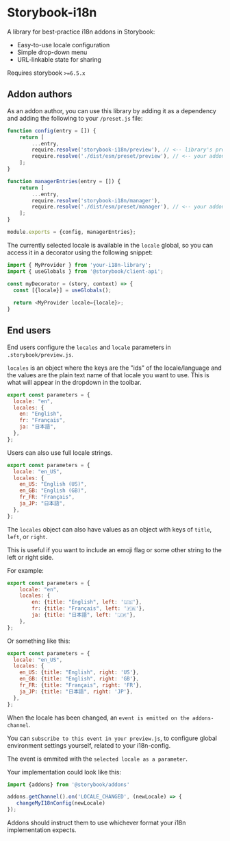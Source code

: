 # Storybook-i18n

A library for best-practice i18n addons in Storybook:

- Easy-to-use locale configuration
- Simple drop-down menu
- URL-linkable state for sharing

Requires storybook `>=6.5.x`

## Addon authors

As an addon author, you can use this library by adding it as a dependency and adding the following to your `/preset.js` file:

```js
function config(entry = []) {
    return [
        ...entry,
        require.resolve('storybook-i18n/preview'), // <-- library's preview preset
        require.resolve('./dist/esm/preset/preview'), // <-- your addon's preview preset (if present)
    ];
}

function managerEntries(entry = []) {
    return [
        ...entry,
        require.resolve('storybook-i18n/manager'),
        require.resolve('./dist/esm/preset/manager'), // <-- your addon's manager (if present)
    ];
}

module.exports = {config, managerEntries};
```

The currently selected locale is available in the `locale` global, so you can access it in a decorator using the following snippet:

```js
import { MyProvider } from 'your-i18n-library';
import { useGlobals } from '@storybook/client-api';

const myDecorator = (story, context) => {
  const [{locale}] = useGlobals();
  
  return <MyProvider locale={locale}>;
}
```

## End users

End users configure the `locales` and `locale` parameters in `.storybook/preview.js`.

`locales` is an object where the keys are the "ids" of the locale/language and the values are the plain text name of that locale you want to use. This is what will appear in the dropdown in the toolbar.

```javascript
export const parameters = {
  locale: "en",
  locales: {
    en: "English",
    fr: "Français",
    ja: "日本語",
  },
};
```

Users can also use full locale strings.

```javascript
export const parameters = {
  locale: "en_US",
  locales: {
    en_US: "English (US)",
    en_GB: "English (GB)",
    fr_FR: "Français",
    ja_JP: "日本語",
  },
};
```

The `locales` object can also have values as an object with keys of `title`, `left`, or `right`. 

This is useful if you want to include an emoji flag or some other string to the left or right side.

For example:
```javascript
export const parameters = {
    locale: "en",
    locales: {
        en: {title: "English", left: '🇺🇸'},
        fr: {title: "Français", left: '🇫🇷'},
        ja: {title: "日本語", left: '🇯🇵'},
    },
};
```

Or something like this:
```javascript
export const parameters = {
  locale: "en_US",
  locales: {
    en_US: {title: "English", right: 'US'},
    en_GB: {title: "English", right: 'GB'},
    fr_FR: {title: "Français", right: 'FR'},
    ja_JP: {title: "日本語", right: 'JP'},
  },
};
```

When the locale has been changed, an `event is emitted on the addons-channel`.

You can `subscribe to this event in your preview.js`, to configure global environment settings yourself, related to your i18n-config.

The event is emmited with the `selected locale as a parameter`.

Your implementation could look like this:
```javascript
import {addons} from '@storybook/addons'

addons.getChannel().on('LOCALE_CHANGED', (newLocale) => {
   changeMyI18nConfig(newLocale)
});
```


Addons should instruct them to use whichever format your i18n implementation expects.
